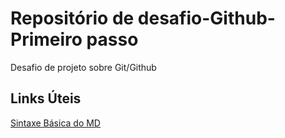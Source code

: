 # Repositório de desafio-Github-Primeiro passo
Desafio de projeto sobre Git/Github
## Links Úteis
[Sintaxe Básica do MD](https://www.markdownguide.org/basic-syntax/)
